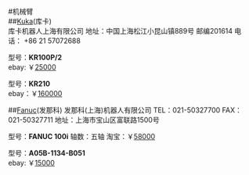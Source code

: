 #机械臂  
##[Kuka](http://www.kuka-robotics.com/zh/)(库卡)    
库卡机器人上海有限公司	地址：中国上海松江小昆山镇889号 邮编201614 电话： +86 21 57072688   

型号：**KR100P/2**           
ebay: ￥[25000](http://www.ebay.com/itm/Kuka-Roboter-KR100P-2-Robot-Arm-w-KRC1A-Controller-and-Teach-Pendant-/271597116926?pt=LH_DefaultDomain_0&hash=item3f3c731dfe)         

型号：**KR210**   
ebay：￥[160000](http://www.ebay.com/itm/KUKA-KR210-Robot-w-KRC2-Control-system-KRC2-Controller-Pendant-Complete-/281541574071?pt=LH_DefaultDomain_0&hash=item418d2f7db7)      

##[Fanuc](http://www.shanghai-fanuc.com.cn/)(发那科) 
发那科(上海)机器人有限公司  TEL：021-50327700   FAX：021-50327711    地址：上海市宝山区富联路1500号

型号：**FANUC 100i** 
轴数：五轴
淘宝：￥[58000](http://item.taobao.com/item.htm?spm=a230r.1.14.208.mAynC8&id=35527127391&ns=1&abbucket=16&_u=ffdpsdu2cd0#detail)     


型号：**A05B-1134-B051**     
ebay: ￥[15000](http://www.ebay.com/itm/FANUC-A05B-1134-B051-LR-MATE-100i-HIGH-SPEED-ROBOT-ARM-W-A05B-2330-B007-R-J2-/281625345440?pt=LH_DefaultDomain_0&hash=item41922dbda0)    

